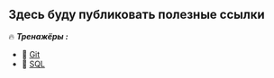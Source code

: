 ## Здесь буду публиковать полезные ссылки

:fire: ***Тренажёры :***<br>
  - :link: [Git](https://githowto.com/ru)
  - :link: [SQL](https://sql-academy.org/ru)

